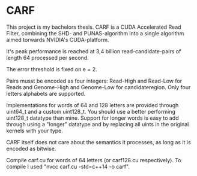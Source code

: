 # CARF

This project is my bachelors thesis.
CARF is a CUDA Accelerated Read Filter, combining the SHD- and PUNAS-algorithm 
into a single algorithm aimed torwards NVIDIA's CUDA-platform.

It's peak performance is reached at 3,4 billion read-candidate-pairs of length 
64 processed per second.

The error threshold is fixed on e = 2.

Pairs musst be encoded as four integers: Read-High and Read-Low for Reads and 
Genome-High and Genome-Low for candidateregion. Only four letters alphabets are supported.

Implementations for words of 64 and 128 letters are provided through uint64\_t and a custom uint128\_t.
You should use a better performing uint128_t datatype than mine.
Support for longer words is easy to add through using a "longer" datatype and by 
replacing all uints in the original kernels with your type.

CARF itself does not care about the semantics it processes, as long as it is encoded as bitwise.

Compile carf.cu for words of 64 letters (or carf128.cu respectively).
To compile I used "nvcc carf.cu -std=c++14 -o carf".
